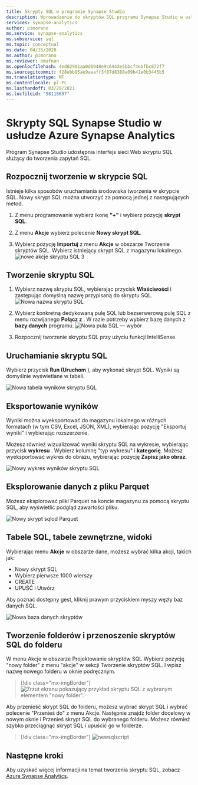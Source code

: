 ```yaml
---
title: Skrypty SQL w programie Synapse Studio
description: Wprowadzenie do skryptów SQL programu Synapse Studio w usłudze Azure Synapse Analytics.
services: synapse-analytics
author: pimorano
ms.service: synapse-analytics
ms.subservice: sql
ms.topic: conceptual
ms.date: 04/15/2020
ms.author: pimorano
ms.reviewer: omafnan
ms.openlocfilehash: 4ed02901aa0d6948e9c6443e5bbcf4ebfbc872f7
ms.sourcegitcommit: f28ebb95ae9aaaff3f87d8388a09b41e0b3445b5
ms.translationtype: MT
ms.contentlocale: pl-PL
ms.lasthandoff: 03/29/2021
ms.locfileid: "98118697"
---
```

# <a name="synapse-studio-sql-scripts-in-azure-synapse-analytics"></a>Skrypty SQL Synapse Studio w usłudze Azure Synapse Analytics 

Program Synapse Studio udostępnia interfejs sieci Web skryptu SQL służący do tworzenia zapytań SQL. 

## <a name="begin-authoring-in-sql-script"></a>Rozpocznij tworzenie w skrypcie SQL 

Istnieje kilka sposobów uruchamiania środowiska tworzenia w skrypcie SQL. Nowy skrypt SQL można utworzyć za pomocą jednej z następujących metod.

1. Z menu programowanie wybierz ikonę **"+"** i wybierz pozycję **skrypt SQL**.

2. Z menu **Akcje** wybierz polecenie **Nowy skrypt SQL**.

3. Wybierz pozycję **Importuj** z menu **Akcje** w obszarze Tworzenie skryptów SQL. Wybierz istniejący skrypt SQL z magazynu lokalnego.
![nowe akcje skryptu SQL 3](media/author-sql-script/new-sql-script-3-actions.png)

## <a name="create-your-sql-script"></a>Tworzenie skryptu SQL

1. Wybierz nazwę skryptu SQL, wybierając przycisk **Właściwości** i zastępując domyślną nazwę przypisaną do skryptu SQL. 
![Nowa nazwa skryptu SQL](media/author-sql-script/new-sql-script-rename.png)

2. Wybierz konkretną dedykowaną pulę SQL lub bezserwerową pulę SQL z menu rozwijanego **Połącz z** . W razie potrzeby wybierz bazę danych z **bazy danych** programu. 
![Nowa pula SQL — wybór](media/author-sql-script/new-sql-choose-pool.png)

3. Rozpocznij tworzenie skryptu SQL przy użyciu funkcji IntelliSense.

## <a name="run-your-sql-script"></a>Uruchamianie skryptu SQL

Wybierz przycisk **Run (Uruchom** ), aby wykonać skrypt SQL. Wyniki są domyślnie wyświetlane w tabeli.

![Nowa tabela wyników skryptu SQL](media/author-sql-script/new-sql-script-results-table.png)

## <a name="export-your-results"></a>Eksportowanie wyników

Wyniki można wyeksportować do magazynu lokalnego w różnych formatach (w tym CSV, Excel, JSON, XML), wybierając pozycję "Eksportuj wyniki" i wybierając rozszerzenie.

Możesz również wizualizować wyniki skryptu SQL na wykresie, wybierając przycisk **wykresu** . Wybierz kolumnę "typ wykresu" i **kategorię**. Możesz wyeksportować wykres do obrazu, wybierając pozycję **Zapisz jako obraz**. 

![Nowy wykres wyników skryptu SQL](media/author-sql-script/new-sql-script-results-chart.png)

## <a name="explore-data-from-a-parquet-file"></a>Eksplorowanie danych z pliku Parquet

Możesz eksplorować pliki Parquet na koncie magazynu za pomocą skryptu SQL, aby wyświetlić podgląd zawartości pliku.

![Nowy skrypt sqlod Parquet](media/author-sql-script/new-script-sqlod-parquet.png)

## <a name="sql-tables-external-tables-views"></a>Tabele SQL, tabele zewnętrzne, widoki

Wybierając menu **Akcje** w obszarze dane, możesz wybrać kilka akcji, takich jak:

- Nowy skrypt SQL
- Wybierz pierwsze 1000 wierszy
- CREATE
- UPUŚĆ i Utwórz 
 
Aby poznać dostępny gest, kliknij prawym przyciskiem myszy węzły baz danych SQL.
 
![Nowa baza danych skryptów](media/author-sql-script/new-script-database.png)

## <a name="create-folders-and-move-sql-scripts-into-a-folder"></a>Tworzenie folderów i przenoszenie skryptów SQL do folderu

W menu Akcje w obszarze Projektowanie skryptów SQL Wybierz pozycję "nowy folder" z menu "akcje" w sekcji Tworzenie skryptów SQL. I wpisz nazwę nowego folderu w oknie podręcznym. 

> [!div class="mx-imgBorder"] 
> ![Zrzut ekranu pokazujący przykład skryptu SQL z wybranym elementem "nowy folder".](./media/author-sql-script/new-sql-script-create-folder.png)

Aby przenieść skrypt SQL do folderu, możesz wybrać skrypt SQL i wybrać polecenie "Przenieś do" z menu Akcje. Następnie znajdź folder docelowy w nowym oknie i Przenieś skrypt SQL do wybranego folderu. Możesz również szybko przeciągnąć skrypt SQL i upuścić go w folderze.  

> [!div class="mx-imgBorder"] 
> ![newsqlscript](./media/author-sql-script/new-sql-script-move-folder.png)

## <a name="next-steps"></a>Następne kroki

Aby uzyskać więcej informacji na temat tworzenia skryptu SQL, zobacz [Azure Synapse Analytics](../index.yml).